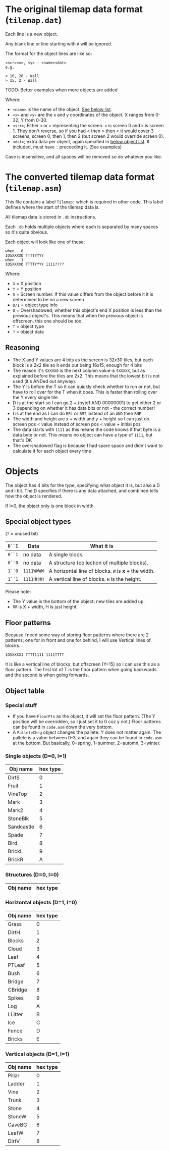 # The original tilemap data format (`tilemap.dat`)
Each line is a new object.

Any blank line or line starting with `#` will be ignored.

The format for the object lines are like so:
```
<scr><x>, <y> - <name><dat>
e.g.

< 10, 20 - Wall
> 15, 2 - Wall
```
TODO: Better examples when more objects are added

Where:
- `<name>` is the name of the object. [See below list](#objects).
- `<x>` and `<y>` are the x and y coordinates of the object. X ranges from 0-32, Y from 0-30.
- `<scr>`; Either `<` or `>` representing the screen. `<` is screen 0 and `>` is screen 1. They don't reverse, so if you had < then > then < it would cover 3 screens; screen 0, then 1, then 2 (but screen 2 would override screen 0).
- `<dat>`; extra data per object, again specified in [below object list](#objects). If included, must have `:` preceeding it. (See examples)

Case is insensitive, and all spaces will be removed so do whatever you like.

# The converted tilemap data format (`tilemap.asm`)
This file contains a label `Tilemap:` which is required in other code. This label defines where the start of the tilemap data is.

All tilemap data is stored in `.db` instructions.

Each `.db` holds multiple objects where each is separated by many spaces so it's quite obvious.

Each object will look like one of these:
```
when   0
IOSXXXXD TTTTYYYY
when   1
IOSXXXXD TTTTYYYY 1111????
```
Where:
- `X` = X position
- `Y` = Y position
- `S` = Screen number. If this value differs from the object before it it is determined to be on a new screen.
- `D/I` = object type info
- `O` = Overshadowed; whether this object's end X position is less than the previous object's. This means that when the previous object is offscreen, this one should be too.
- `T` = object type
- `?` = object data

## Reasoning
- The X and Y values are 4 bits as the screen is 32x30 tiles, but each block is a 2x2 tile so it ends out being 16x15, enough for 4 bits
- The reason it's `SXXXX0` is the next column value is `SXXXXX`, but as explained before the tiles are 2x2. This means that the lowest bit is not used (it's ANDed out anyway).
- The Y is before the T so it can quickly check whether to run or not, but have to roll over for the T when it does. This is faster than rolling over the Y every single tile.
- D is at the start so I can go 2 + (byte1 AND 00000001) to get either 2 or 3 depending on whether it has data bits or not - the correct number!
- I is at the end as I can do `BPL` or `BMI` instead of an `AND` then `BNE`
- The width and height are x + width and y + height so I can just do screen pos < value instead of screen pos < value + initial pos
- The data starts with `1111` as this means the code knows if that byte is a data byte or not. This means no object can have a type of `1111`, but that's OK
- The overshadowed flag is because I had spare space and didn't want to calculate it for each object every time

# Objects
The object has 4 bits for the type, specifying what object it is, but also a D and I bit. The D specifies if there is any data attached, and combined tells how the object is rendered.

If I=0, the object only is one block in width.
## Special object types
(`?` = unused bit)

| `D``I` |    Data    | What it is |
|--------|------------|------------|
| `0``1` |  no data   | A single block. |
| `0``0` |  no data   | A structure (collection of multiple blocks). |
| `1``0` | `1111WWWW` | A horizontal line of blocks. `W` is **x +** the width. |
| `1``1` | `1111HHHH` | A vertical line of blocks. `H` is the height. |

Please note:
- The Y value is the bottom of the object; new tiles are added up.
- W is X + width, H is just height.

## Floor patterns
Because I need some way of storing floor patterns where there are 2 patterns; one for in front and one for behind, I will use Vertical lines of blocks.
```
1OSXXXX1 TTTT1111 1111TTTT
```
It is like a vertical line of blocks, but offscreen (Y=15) so I can use this as a floor pattern. The first lot of T is the floor pattern when going backwards and the second is when going forwards.

## Object table
### Special stuff
- If you have `FloorPtn` as the object, it will set the floor pattern. (The Y position will be overridden, so I just set it to 0 coz y not.) Floor patterns can be found in `code.asm` down the very bottom.
- A `PalleteChng` object changes the pallete. Y does not matter again. The pallete is a value between 0-3, and again they can be found in `code.asm` at the bottom. But basically, 0=spring, 1=summer, 2=automn, 3=winter.
### Single objects (D=0, I=1)
| Obj name  | hex type |
|-----------|---|
| DirtS     | 0 |
| Fruit     | 1 |
| VineTop   | 2 |
| Mark      | 3 |
| Mark2     | 4 |
| StoneBlk  | 5 |
| Sandcastle| 6 |
| Spade     | 7 |
| Bird      | 8 |
| BrickL    | 9 |
| BrickR    | A |

### Structures (D=0, I=0)
| Obj name  | hex type |
|-----------|---|

### Horizontal objects (D=1, I=0)
| Obj name  | hex type |
|-----------|---|
| Grass     | 0 |
| DirtH     | 1 |
| Blocks    | 2 |
| Cloud     | 3 |
| Leaf      | 4 |
| PTLeaf    | 5 |
| Bush      | 6 |
| Bridge    | 7 |
| CBridge   | 8 |
| Spikes    | 9 |
| Log       | A |
| LLitter   | B |
| Ice       | C |
| Fence     | D |
| Bricks    | E |

### Vertical objects (D=1, I=1)
| Obj name  | hex type |
|-----------|---|
| Pillar    | 0 |
| Ladder    | 1 |
| Vine      | 2 |
| Trunk     | 3 |
| Stone     | 4 |
| StoneW    | 5 |
| CaveBG    | 6 |
| LeafW     | 7 |
| DirtV     | 8 |

